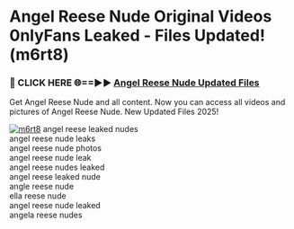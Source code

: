 # Angel Reese Nude Original Videos 0nlyFans Leaked - Files Updated! (m6rt8)

<h3>🔴 CLICK HERE 🌐==►► <a href="https://tinyurl.com/52m3yx9h" rel="nofollow">Angel Reese Nude Updated Files</a></h3>

Get Angel Reese Nude and all content. Now you can access all videos and pictures of Angel Reese Nude. New Updated Files 2025!

[![m6rt8](https://i.imgur.com/TnHtlc8.gif)](https://tinyurl.com/52m3yx9h)
angel reese leaked nudes<br>
angel reese nude leaks<br>
angel reese nude photos<br>
angel reese nude leak<br>
angel reese nudes leaked<br>
angel reese leaked nude<br>
angle reese nude<br>
ella reese nude<br>
angel reese nude leaked<br>
angela reese nudes